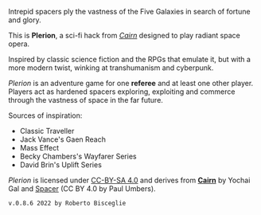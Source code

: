 Intrepid spacers ply the vastness of the Five Galaxies in search of fortune and glory. 

This is **Plerion**, a sci-fi hack from [*Cairn*](https://cairnrpg.com) designed to play radiant space opera.

Inspired by classic science fiction and the RPGs that emulate it, but with a more modern twist, winking at transhumanism and cyberpunk.

*Plerion* is an adventure game for one **referee** and at least one other player.
Players act as hardened spacers exploring, exploiting and commerce through the vastness of space in the far future.

Sources of inspiration:
- Classic Traveller
- Jack Vance's Gaen Reach
- Mass Effect
- Becky Chambers's Wayfarer Series
- David Brin's Uplift Series

*Plerion* is licensed under [CC-BY-SA 4.0](https://creativecommons.org/licenses/by-sa/4.0/) and derives from [**Cairn**](https://cairnrpg.com) by Yochai Gal and [Spacer](https://3rddog.itch.io/spacer-v2) (CC BY 4.0 by Paul Umbers).
<p></p>
<div id="version" markdown="1">

    v.0.8.6 2022 by Roberto Bisceglie
</div>